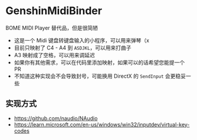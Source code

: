 ﻿# GenshinMidiBinder

BOME MIDI Player 替代品，但是很简陋

- 这是一个 Midi 键盘转键盘输入的小程序，可以用来弹琴（x
- 目前只映射了 C4 - A4 到 `ASDJKL`，可以用来打曲子
- A3 映射成了空格，可以用来调延迟
- 如果你有其他需求，可以在代码里添加映射，如果可以的话希望您能提一个 PR
- 不知道这种实现会不会导致封号，可能换用 DirectX 的 `SendInput` 会更稳妥一些

## 实现方式

- https://github.com/naudio/NAudio
- https://learn.microsoft.com/en-us/windows/win32/inputdev/virtual-key-codes